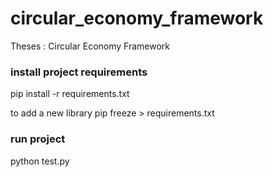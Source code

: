 # circular_economy_framework
Theses : Circular Economy Framework


### install project requirements
 pip install -r requirements.txt
 
 to add a new library
 pip freeze > requirements.txt
 
 ### run project
 python test.py
 
